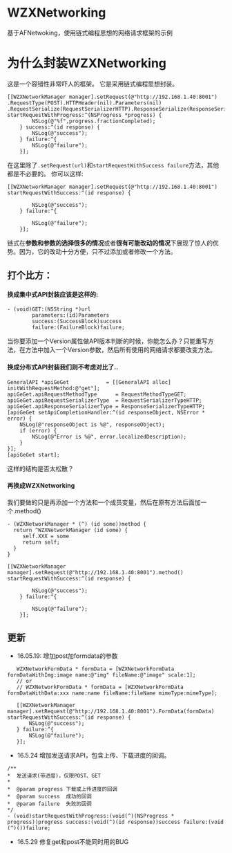 # WZXNetworking
基于AFNetwoking，使用链式编程思想的网络请求框架的示例

# 为什么封装WZXNetworking
这是一个容错性非常吓人的框架。
它是采用链式编程思想封装。
```objc
[[WZXNetworkManager manager].setRequest(@"http://192.168.1.40:8001")
.RequestType(POST).HTTPHeader(nil).Parameters(nil)
.RequestSerialize(RequestSerializerHTTP).ResponseSerialize(ResponseSerializerJSON).FormData(formData) startRequestWithProgress:^(NSProgress *progress) {
        NSLog(@"%f",progress.fractionCompleted);
    } success:^(id response) {
        NSLog(@"success");
    } failure:^{
        NSLog(@"failure");
    }];
```
在这里除了`.setRequest(url)`和`startRequestWithSuccess failure`方法，其他都是不必要的。
你可以这样:
```objc
[[WZXNetworkManager manager].setRequest(@"http://192.168.1.40:8001") startRequestWithSuccess:^(id response) {
       
        NSLog(@"success");
    } failure:^{
        
        NSLog(@"failure");
    }];
```
链式在**参数和参数的选择很多的情况**或者**很有可能改动的情况**下展现了惊人的优势。因为，它的改动十分方便，只不过添加或者修改一个方法。

## 打个比方：
#### 换成集中式API封装应该是这样的:
```objc
- (void)GET:(NSString *)url
        parameters:(id)Parameters
        success:(SuccessBlock)success
        failure:(FailureBlock)failure;
```
当你要添加一个Version属性做API版本判断的时候，你能怎么办？只能重写方法，在方法中加入一个Version参数，然后所有使用的网络请求都要改变方法。
#### 换成分布式API封装我们则不考虑对比了..
```objc
GeneralAPI *apiGeGet            = [[GeneralAPI alloc] initWithRequestMethod:@"get"];
apiGeGet.apiRequestMethodType      = RequestMethodTypeGET;
apiGeGet.apiRequestSerializerType  = RequestSerializerTypeHTTP;
apiGeGet.apiResponseSerializerType = ResponseSerializerTypeHTTP;
[apiGeGet setApiCompletionHandler:^(id responseObject, NSError * error) {
    NSLog(@"responseObject is %@", responseObject);
    if (error) {
        NSLog(@"Error is %@", error.localizedDescription);
    }
}];
[apiGeGet start];
```
这样的结构是否太松散？

#### 再换成WZXNetworking
我们要做的只是再添加一个方法和一个成员变量，然后在原有方法后面加一个.method()
```objc
- (WZXNetworkManager * (^) (id some))method {
  return ^WZXNetworkManager (id some) {
     self.XXX = some
     return self;
  }
}
```
```objc
[[WZXNetworkManager manager].setRequest(@"http://192.168.1.40:8001").method() startRequestWithSuccess:^(id response) {
       
        NSLog(@"success");
    } failure:^{
        
        NSLog(@"failure");
    }];
```

## 更新
- 16.05.19: 增加post加formdata的参数
 ```objc
    WZXNetworkFormData * formData = [WZXNetworkFormData formDataWithImg:image name:@"img" fileName:@"image" scale:1];
    // or
    // WZXNetworkFormData * formData = [WZXNetworkFormData formDataWithData:xxx name:name fileName:fileName mimeType:mimeType];

    [[WZXNetworkManager manager].setRequest(@"http://192.168.1.40:8001").FormData(formData) startRequestWithSuccess:^(id response) {
        NSLog(@"success");
    } failure:^{
        NSLog(@"failure");
    }];

 ```
 
- 16.5.24 增加发送请求API，包含上传、下载进度的回调。
 ```objc
 /**
 *  发送请求(带进度)，仅限POST、GET
 *
 *  @param progress 下载或上传进度的回调
 *  @param success  成功的回调
 *  @param failure  失败的回调
 */
- (void)startRequestWithProgress:(void(^)(NSProgress * progress))progress success:(void(^)(id response))success failure:(void (^)())failure;
 ``` 
- 16.5.29 修复get和post不能同时用的BUG

